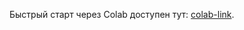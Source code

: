 Быстрый старт через Colab доступен тут: [colab-link](https://colab.research.google.com/drive/1HfTpGhQywIUXeG0_2LbhyG8xz15PnT6T?usp=sharing).

